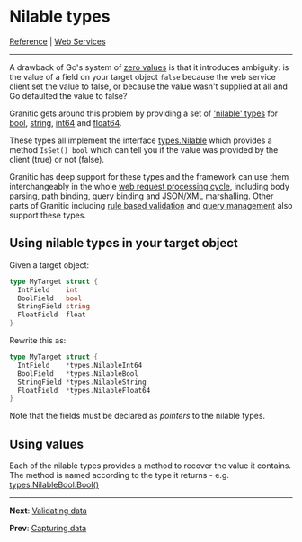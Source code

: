 # Nilable types

[Reference](README.md) | [Web Services](ws-index.md)

---

A drawback of Go's system of [zero values](https://tour.golang.org/basics/12) is that it introduces ambiguity:
is the value of a field on your target object `false` because the web service client set the value to false, or because
the value wasn't supplied at all and Go defaulted the value to false?

Granitic gets around this problem by providing a set of ['nilable' types](https://godoc.org/github.com/graniticio/granitic/v2/types)
for [bool](https://godoc.org/github.com/graniticio/granitic/v2/types#NilableBool), [string](https://godoc.org/github.com/graniticio/granitic/v2/types#NilableString),
[int64](https://godoc.org/github.com/graniticio/granitic/v2/types#NilableInt64) and [float64](https://godoc.org/github.com/graniticio/granitic/v2/types#NilableFloat64).

These types all implement the interface [types.Nilable](https://godoc.org/github.com/graniticio/granitic/v2/types#Nilable)
which provides a method `IsSet() bool` which can tell you if the value was provided by the client (true) or not (false).

Granitic has deep support for these types and the framework can use them interchangeably in the whole [web request processing cycle](ws-pipeline.md), 
including body parsing, path binding, query binding and JSON/XML marshalling. Other parts of Granitic including [rule based validation](vld-index.md)
and [query management](fac-query.md) also support these types.

## Using nilable types in your target object

Given a target object:

```go
type MyTarget struct {
  IntField    int
  BoolField   bool
  StringField string
  FloatField  float
}
```

Rewrite this as:

```go
type MyTarget struct {
  IntField    *types.NilableInt64
  BoolField   *types.NilableBool
  StringField *types.NilableString
  FloatField  *types.NilableFloat64
}
```

Note that the fields must be declared as _pointers_ to the nilable types.


## Using values

Each of the nilable types provides a method to recover the value it contains. The method is named according to the type
it returns - e.g. [types.NilableBool.Bool()](https://godoc.org/github.com/graniticio/granitic/v2/types#NilableBool.Bool)



---
**Next**: [Validating data](ws-validate.md)

**Prev**: [Capturing data](ws-capture.md)